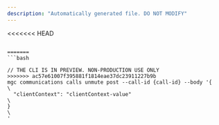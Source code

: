 ```yaml
---
description: "Automatically generated file. DO NOT MODIFY"
---
```


<<<<<<< HEAD
```cli

=======
```bash

// THE CLI IS IN PREVIEW. NON-PRODUCTION USE ONLY
>>>>>>> ac57e61007f395881f1814eae37dc23911227b9b
mgc communications calls unmute post --call-id {call-id} --body '{\
  "clientContext": "clientContext-value"\
}\
'

```